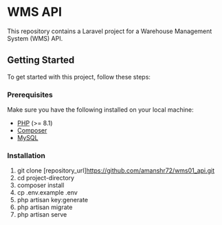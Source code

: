 # WMS API

This repository contains a Laravel project for a Warehouse Management System (WMS) API.

## Getting Started

To get started with this project, follow these steps:

### Prerequisites

Make sure you have the following installed on your local machine:

- [PHP](https://www.php.net/) (>= 8.1)
- [Composer](https://getcomposer.org/)
- [MySQL](https://www.mysql.com/)

### Installation

1. git clone [repository_url]<https://github.com/amanshr72/wms01_api.git>
2. cd project-directory
3. composer install
4. cp .env.example .env
5. php artisan key:generate
6. php artisan migrate
7. php artisan serve
